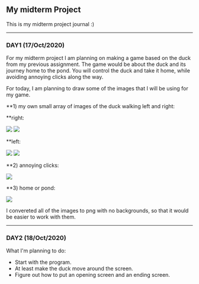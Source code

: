 ## My midterm Project

This is my midterm project journal :)

---

### DAY1 (17/Oct/2020)


For my midterm project I am planning on making a game based on the duck from my previous assignment. The game would be about the duck and its journey home to the pond. You will control the duck and take it home, while avoiding annoying clicks along the way.


For today, I am planning to draw some of the images that I will be using for my game.


**1) my own small array of images of the duck walking left and right:



**right:

![](https://github.com/FatimaAlmaazmi/introIM/blob/master/pics/right%200.png)
![](https://github.com/FatimaAlmaazmi/introIM/blob/master/pics/right%201.png)



**left:

![](https://github.com/FatimaAlmaazmi/introIM/blob/master/pics/left%200.png)
![](https://github.com/FatimaAlmaazmi/introIM/blob/master/pics/left%201.png)



**2) annoying clicks:

![](https://github.com/FatimaAlmaazmi/introIM/blob/master/pics/aclick.png)


**3) home or pond:

![](https://github.com/FatimaAlmaazmi/introIM/blob/master/pics/home.png)



I convereted all of the images to png with no backgrounds, so that it would be easier to work with them.

----


### DAY2 (18/Oct/2020)


What I'm planning to do:

- Start with the program.
- At least make the duck move around the screen.
- Figure out how to put an opening screen and an ending screen.







